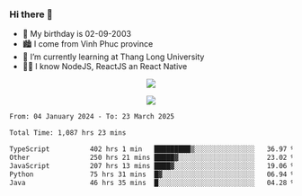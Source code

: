 ### Hi there 👋
- 🎂 My birthday is 02-09-2003
- 🏙️ I come from Vinh Phuc province
- 🌱 I’m currently learning at Thang Long University
- 🧑‍💻 I know NodeJS, ReactJS an React Native
<p align="center"><img src="https://github-readme-stats.vercel.app/api?username=tmquang0209&show_icons=true&theme=gradient"></p>
<p align="center"><img src="https://github-readme-stats.vercel.app/api/top-langs/?username=tmquang0209&hide=scss,css&langs_count=10"></p>
<!--START_SECTION:waka-->

```txt
From: 04 January 2024 - To: 23 March 2025

Total Time: 1,087 hrs 23 mins

TypeScript          402 hrs 1 min   █████████▒░░░░░░░░░░░░░░░   36.97 %
Other               250 hrs 21 mins █████▓░░░░░░░░░░░░░░░░░░░   23.02 %
JavaScript          207 hrs 13 mins ████▓░░░░░░░░░░░░░░░░░░░░   19.06 %
Python              75 hrs 31 mins  █▓░░░░░░░░░░░░░░░░░░░░░░░   06.94 %
Java                46 hrs 35 mins  █░░░░░░░░░░░░░░░░░░░░░░░░   04.28 %
```

<!--END_SECTION:waka-->
